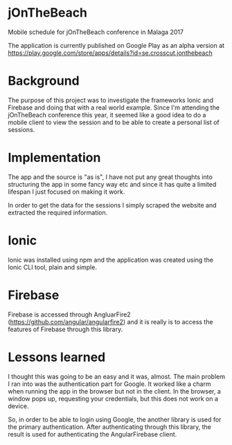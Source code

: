 # jOnTheBeach

Mobile schedule for jOnTheBeach conference in Malaga 2017

The application is currently published on Google Play as an alpha version  at 
https://play.google.com/store/apps/details?id=se.crosscut.jonthebeach

Background
==========
The purpose of this project was to investigate the frameworks Ionic and Firebase and doing that with a real world example. Since I'm attending the jOnTheBeach conference this year, it seemed like a good idea to do a mobile client to view the session and to be able to create a personal list of sessions.

Implementation
==============
The app and the source is "as is", I have not put any great thoughts into structuring the app in some fancy way etc and since it has quite a limited lifespan I just focused on making it work.

In order to get the data for the sessions I simply scraped the website and extracted the required information. 

Ionic
=====
Ionic was installed using npm and the application was created using the Ionic CLI tool, plain and simple.

Firebase
========
Firebase is accessed through AngluarFire2 (https://github.com/angular/angularfire2) and it is really is to access the features of Firebase through this library.


Lessons learned
===============
I thought this was going to be an easy and it was, almost. The main problem I ran into was the authentication part for Google. It worked like a charm when running the app in the browser but not in the client. In the browser, a window pops up, requesting your credentials, but this does not work on a device. 

So, in order to be able to login using Google, the another library is used for the primary authentication. After authenticating through this library, the result is used for authenticating the AngularFirebase client. 

